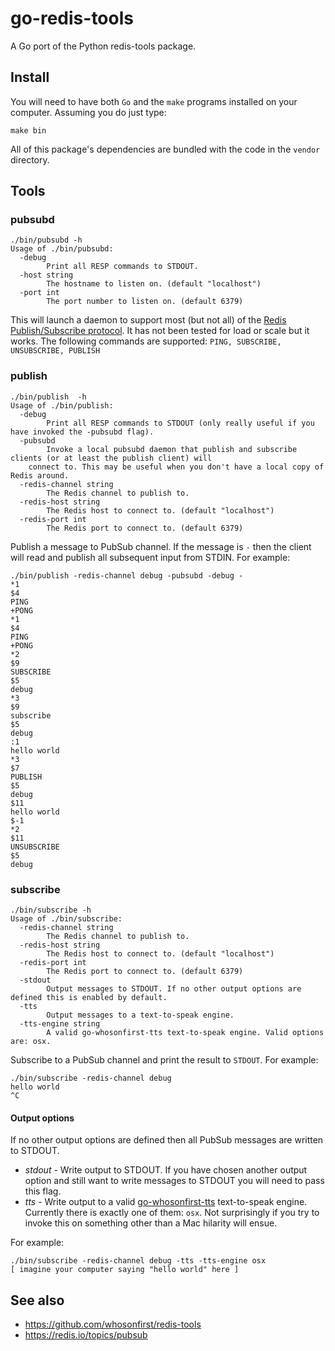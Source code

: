 # go-redis-tools

A Go port of the Python redis-tools package.

## Install

You will need to have both `Go` and the `make` programs installed on your computer. Assuming you do just type:

```
make bin
```

All of this package's dependencies are bundled with the code in the `vendor` directory.

## Tools

### pubsubd

```
./bin/pubsubd -h
Usage of ./bin/pubsubd:
  -debug
    	Print all RESP commands to STDOUT.
  -host string
    	The hostname to listen on. (default "localhost")
  -port int
    	The port number to listen on. (default 6379)
```

This will launch a daemon to support most (but not all) of the [Redis Publish/Subscribe protocol](https://redis.io/topics/pubsub). It has not been tested for load or scale but it works. The following commands are supported: `PING, SUBSCRIBE, UNSUBSCRIBE, PUBLISH`

### publish

```
./bin/publish  -h
Usage of ./bin/publish:
  -debug
    	Print all RESP commands to STDOUT (only really useful if you have invoked the -pubsubd flag).
  -pubsubd
    	Invoke a local pubsubd daemon that publish and subscribe clients (or at least the publish client) will
	connect to. This may be useful when you don't have a local copy of Redis around.
  -redis-channel string
    	The Redis channel to publish to.
  -redis-host string
    	The Redis host to connect to. (default "localhost")
  -redis-port int
    	The Redis port to connect to. (default 6379)
```

Publish a message to PubSub channel. If the message is `-` then the client will read and publish all subsequent input from STDIN. For example:

```
./bin/publish -redis-channel debug -pubsubd -debug -
*1
$4
PING
+PONG
*1
$4
PING
+PONG
*2
$9
SUBSCRIBE
$5
debug
*3
$9
subscribe
$5
debug
:1
hello world
*3
$7
PUBLISH
$5
debug
$11
hello world
$-1
*2
$11
UNSUBSCRIBE
$5
debug
```

### subscribe

```
./bin/subscribe -h
Usage of ./bin/subscribe:
  -redis-channel string
    	The Redis channel to publish to.
  -redis-host string
    	The Redis host to connect to. (default "localhost")
  -redis-port int
    	The Redis port to connect to. (default 6379)
  -stdout
    	Output messages to STDOUT. If no other output options are defined this is enabled by default.
  -tts
    	Output messages to a text-to-speak engine.
  -tts-engine string
    	A valid go-whosonfirst-tts text-to-speak engine. Valid options are: osx.
```

Subscribe to a PubSub channel and print the result to `STDOUT`. For example:

```
./bin/subscribe -redis-channel debug
hello world
^C
```

#### Output options

If no other output options are defined then all PubSub messages are written to STDOUT.

* _stdout_ - Write output to STDOUT. If you have chosen another output option and still want to write messages to STDOUT you will need to pass this flag.
* _tts_ - Write output to a valid [go-whosonfirst-tts]() text-to-speak engine. Currently there is exactly one of them: `osx`. Not surprisingly if you try to invoke this on something other than a Mac hilarity will ensue.

For example:

```
./bin/subscribe -redis-channel debug -tts -tts-engine osx
[ imagine your computer saying "hello world" here ]
```

## See also

* https://github.com/whosonfirst/redis-tools
* https://redis.io/topics/pubsub
